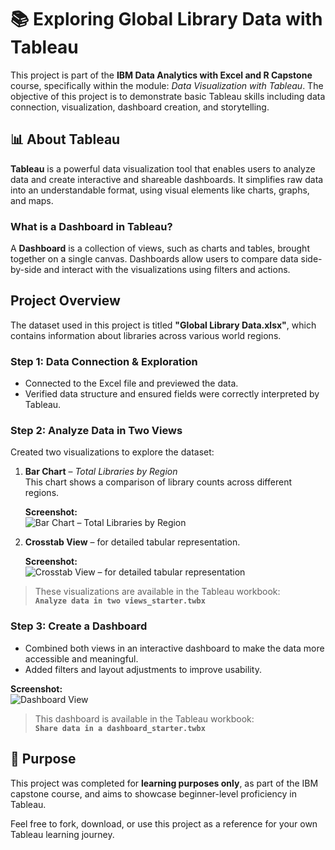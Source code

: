 # 📚 Exploring Global Library Data with Tableau

This project is part of the **IBM Data Analytics with Excel and R Capstone** course, specifically within the module: *Data Visualization with Tableau*. The objective of this project is to demonstrate basic Tableau skills including data connection, visualization, dashboard creation, and storytelling.

## 📊 About Tableau

**Tableau** is a powerful data visualization tool that enables users to analyze data and create interactive and shareable dashboards. It simplifies raw data into an understandable format, using visual elements like charts, graphs, and maps.

### What is a Dashboard in Tableau?

A **Dashboard** is a collection of views, such as charts and tables, brought together on a single canvas. Dashboards allow users to compare data side-by-side and interact with the visualizations using filters and actions.


## Project Overview

The dataset used in this project is titled **"Global Library Data.xlsx"**, which contains information about libraries across various world regions.

### Step 1: Data Connection & Exploration

- Connected to the Excel file and previewed the data.
- Verified data structure and ensured fields were correctly interpreted by Tableau.

### Step 2: Analyze Data in Two Views

Created two visualizations to explore the dataset:

1. **Bar Chart** – *Total Libraries by Region*  
   This chart shows a comparison of library counts across different regions.

   **Screenshot:**  
   ![Bar Chart – Total Libraries by Region](https://github.com/user-attachments/assets/8e0de607-1251-4254-b9c2-49f33a95100d)


2. **Crosstab View** – for detailed tabular representation.

   **Screenshot:**  
   ![Crosstab View – for detailed tabular representation](https://github.com/user-attachments/assets/6a784de9-9b7a-41f8-9efd-fcedcbc50f50)


> These visualizations are available in the Tableau workbook:  
**`Analyze data in two views_starter.twbx`**

### Step 3: Create a Dashboard

- Combined both views in an interactive dashboard to make the data more accessible and meaningful.
- Added filters and layout adjustments to improve usability.

**Screenshot:**  
![Dashboard View](https://github.com/user-attachments/assets/3b6b5ba3-3ecc-4d90-8217-8caa625cb8c9)



> This dashboard is available in the Tableau workbook:  
**`Share data in a dashboard_starter.twbx`**

## 🎯 Purpose

This project was completed for **learning purposes only**, as part of the IBM capstone course, and aims to showcase beginner-level proficiency in Tableau.



 Feel free to fork, download, or use this project as a reference for your own Tableau learning journey.

